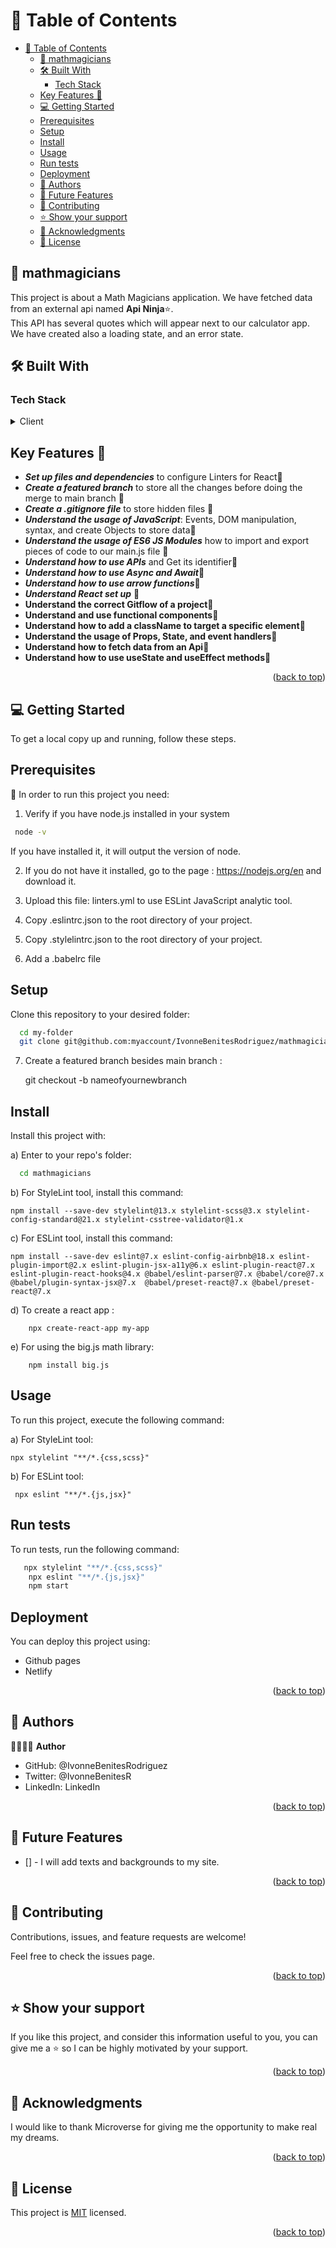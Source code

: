 # 📗 Table of Contents

- [📗 Table of Contents](#-table-of-contents)
  - [📖 mathmagicians](#-mathmagicians)
  - [🛠 Built With ](#-built-with-)
    - [Tech Stack ](#tech-stack-)
  - [Key Features 🌸](#key-features-)
  - [💻 Getting Started ](#-getting-started-)
  - [Prerequisites](#prerequisites)
  - [Setup](#setup)
  - [Install ](#install-)
  - [Usage](#usage)
  - [Run tests ](#run-tests-)
  - [Deployment ](#deployment-)
  - [👥 Authors ](#-authors-)
  - [🔭 Future Features ](#-future-features-)
  - [🤝 Contributing ](#-contributing-)
  - [⭐️ Show your support](#️-show-your-support)
  - [🙏 Acknowledgments ](#-acknowledgments-)
  - [📝 License ](#-license-)

<!-- Project Description -->

## 📖 mathmagicians<a name="about-project"></a>
This project is about a Math Magicians application. We have fetched data from an external api named **Api Ninja**⭐️.<br/>This API has several quotes which will appear next to our calculator app.
We have created also a loading state, and an error state. 
<br/>

## 🛠 Built With <a name="built-with"></a> 

### Tech Stack <a name="tech-stack"></a> 

<details>
<summary>Client</summary>
<ul>
<li><a href="https://react.dev/">React</a></li>
<li><a href="https://github.com/microverseinc/linters-config/tree/master/react-redux">Linters for React & Redux</a></li>
<li><a href="https://www.npmjs.com/package/big.js?activeTab=readme">big.js</a></li>
<li><a href="https://api-ninjas.com/api/quotes">Api Ninjas</a></li>
</ul><br/>
</details>

<!-- Feature -->
## Key Features 🌸<a name="key-features"></a><br/> 
- ***Set up files and dependencies*** to configure Linters for React📍
- ***Create a featured branch*** to store all the changes before doing the merge to main branch 📍
- ***Create a .gitignore file*** to store hidden files 📍
- ***Understand the usage of JavaScript***: Events, DOM manipulation, syntax, and create Objects to store data📍
- ***Understand the usage of ES6 JS Modules*** how to import and export pieces of code to our main.js file 📍
- ***Understand how to use APIs*** and Get its identifier📍
- ***Understand how to use Async and Await***📍
- ***Understand how to use arrow functions***📍
- ***Understand React set up*** 📍
- **Understand the correct Gitflow of a project**📍
- **Understand and use functional components**📍
- **Understand how to add a className to target a specific element**📍
- **Understand the usage of Props, State, and event handlers**📍
- **Understand how to fetch data from an Api**📍
- **Understand how to use useState and useEffect methods**📍

<p align="right">(<a href="#readme-top">back to top</a>)</p>

<!--Getting Started-->
## 💻 Getting Started <a name="getting-started"></a>

To get a local copy up and running, follow these steps.

## Prerequisites

📍 In order to run this project you need:

1) Verify if you have node.js installed in your system
   
```sh   
 node -v
 ```
If you have installed it, it will output the version of node.

2) If you do not have it installed, go to the page : https://nodejs.org/en and download it.

3) Upload this file: linters.yml to use ESLint JavaScript analytic tool.

4) Copy .eslintrc.json to the root directory of your project.

5) Copy .stylelintrc.json to the root directory of your project.
   
6) Add a .babelrc file
   
## Setup

Clone this repository to your desired folder:

```sh
  cd my-folder
  git clone git@github.com:myaccount/IvonneBenitesRodriguez/mathmagicians.git
```

7) Create a featured branch besides main branch :

   git checkout -b nameofyournewbranch

## Install <br/>

Install this project with: <br/>

a) Enter to your repo's folder:

```sh
  cd mathmagicians
```

b) For StyleLint tool, install this command:

  ```
  npm install --save-dev stylelint@13.x stylelint-scss@3.x stylelint-config-standard@21.x stylelint-csstree-validator@1.x
  ```

c) For ESLint tool, install this command:

   ``` npm install --save-dev eslint@7.x eslint-config-airbnb@18.x eslint-plugin-import@2.x eslint-plugin-jsx-a11y@6.x eslint-plugin-react@7.x eslint-plugin-react-hooks@4.x @babel/eslint-parser@7.x @babel/core@7.x  @babel/plugin-syntax-jsx@7.x  @babel/preset-react@7.x @babel/preset-react@7.x ```<br/>

d) To create a react app :

```
    npx create-react-app my-app
```
e) For using the big.js math library:

```
    npm install big.js
```

## Usage
To run this project, execute the following command:


a) For StyleLint tool:

    npx stylelint "**/*.{css,scss}"

b) For ESLint tool:

     npx eslint "**/*.{js,jsx}"
    
## Run tests <br/>

To run tests, run the following command:
```sh
   npx stylelint "**/*.{css,scss}"
    npx eslint "**/*.{js,jsx}"
    npm start
```

## Deployment <br/>

You can deploy this project using:

- Github pages
- Netlify

<p align="right">(<a href="#readme-top">back to top</a>)</p>

<!--Authors-->
## 👥 Authors <a name="authors"></a>
👩🏽‍💻🌸 **Author**

- GitHub: @IvonneBenitesRodriguez
- Twitter: @IvonneBenitesR
- LinkedIn: LinkedIn
 
<p align="right">(<a href="#readme-top">back to top</a>)</p>

<!--Future Features-->

## 🔭 Future Features <br/>
 - [] - I will add texts and backgrounds to my site.

<p align="right">(<a href="#readme-top">back to top</a>)</p>

## 🤝 Contributing <a name="contributing"></a> 

Contributions, issues, and feature requests are welcome!

Feel free to check the issues page.

<p align="right">(<a href="#readme-top">back to top</a>)</p>

<!--Support-->

## ⭐️ Show your support 
If you like this project, and consider this information useful to you, you can give me a ⭐️ so I can be highly motivated by your support.

<p align="right">(<a href="#readme-top">back to top</a>)</p>

<!--Acknowledgements-->

## 🙏 Acknowledgments <a name="acknowledgements"></a>
I would like to thank Microverse for giving me the opportunity to make real my dreams.

<p align="right">(<a href="#readme-top">back to top</a>)</p>

<!--License-->

## 📝 License <a name="license"></a>

This project is [MIT](./LICENSE) licensed.

<p align="right">(<a href="#readme-top">back to top</a>)</p>







